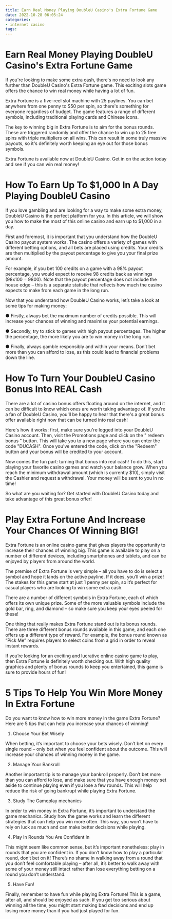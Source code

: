```yaml
---
title: Earn Real Money Playing DoubleU Casino's Extra Fortune Game 
date: 2022-10-28 06:05:24
categories:
- internet casino
tags:
---
```



#  Earn Real Money Playing DoubleU Casino's Extra Fortune Game 

If you're looking to make some extra cash, there's no need to look any further than DoubleU Casino's Extra Fortune game. This exciting slots game offers the chance to win real money while having a lot of fun.

Extra Fortune is a five-reel slot machine with 25 paylines. You can bet anywhere from one penny to $50 per spin, so there's something for everyone regardless of budget. The game features a range of different symbols, including traditional playing cards and Chinese icons.

The key to winning big in Extra Fortune is to aim for the bonus rounds. These are triggered randomly and offer the chance to win up to 25 free spins with triple multipliers on all wins. This can result in some truly massive payouts, so it's definitely worth keeping an eye out for those bonus symbols.

Extra Fortune is available now at DoubleU Casino. Get in on the action today and see if you can win real money!

#  How To Earn Up To $1,000 In A Day Playing DoubleU Casino 

If you love gambling and are looking for a way to make some extra money, DoubleU Casino is the perfect platform for you. In this article, we will show you how to make the most of this online casino and earn up to $1,000 in a day.

First and foremost, it is important that you understand how the DoubleU Casino payout system works. The casino offers a variety of games with different betting options, and all bets are placed using credits. Your credits are then multiplied by the payout percentage to give you your final prize amount.

For example, if you bet 100 credits on a game with a 98% payout percentage, you would expect to receive 98 credits back as winnings (98x100 = 9800). Note that the payout percentage does not include the house edge – this is a separate statistic that reflects how much the casino expects to make from each game in the long run.

Now that you understand how DoubleU Casino works, let’s take a look at some tips for making money:

● Firstly, always bet the maximum number of credits possible. This will increase your chances of winning and maximise your potential earnings.

● Secondly, try to stick to games with high payout percentages. The higher the percentage, the more likely you are to win money in the long run.

● Finally, always gamble responsibly and within your means. Don’t bet more than you can afford to lose, as this could lead to financial problems down the line.

#  How To Turn Your DoubleU Casino Bonus Into REAL Cash 

There are a lot of casino bonus offers floating around on the internet, and it can be difficult to know which ones are worth taking advantage of. If you're a fan of DoubleU Casino, you'll be happy to hear that there's a great bonus offer available right now that can be turned into real cash!

Here's how it works: first, make sure you're logged into your DoubleU Casino account. Then, visit the Promotions page and click on the " redeem bonus " button. This will take you to a new page where you can enter the code "DUCASH". Once you've entered the code, click on the "Redeem" button and your bonus will be credited to your account.

Now comes the fun part: turning that bonus into real cash! To do this, start playing your favorite casino games and watch your balance grow. When you reach the minimum withdrawal amount (which is currently $10), simply visit the Cashier and request a withdrawal. Your money will be sent to you in no time!

So what are you waiting for? Get started with DoubleU Casino today and take advantage of this great bonus offer!

#  Play Extra Fortune And Increase Your Chances Of Winning BIG! 

Extra Fortune is an online casino game that gives players the opportunity to increase their chances of winning big. This game is available to play on a number of different devices, including smartphones and tablets, and can be enjoyed by players from around the world.

The premise of Extra Fortune is very simple – all you have to do is select a symbol and hope it lands on the active payline. If it does, you’ll win a prize! The stakes for this game start at just 1 penny per spin, so it’s perfect for casual players who are looking to win some extra cash.

There are a number of different symbols in Extra Fortune, each of which offers its own unique prize. Some of the more valuable symbols include the gold bar, ring, and diamond – so make sure you keep your eyes peeled for these!

One thing that really makes Extra Fortune stand out is its bonus rounds. There are three different bonus rounds available in this game, and each one offers up a different type of reward. For example, the bonus round known as “Pick Me” requires players to select coins from a grid in order to reveal instant rewards.

If you’re looking for an exciting and lucrative online casino game to play, then Extra Fortune is definitely worth checking out. With high quality graphics and plenty of bonus rounds to keep you entertained, this game is sure to provide hours of fun!

#  5 Tips To Help You Win More Money In Extra Fortune

Do you want to know how to win more money in the game Extra Fortune? Here are 5 tips that can help you increase your chances of winning!

1. Choose Your Bet Wisely

When betting, it’s important to choose your bets wisely. Don’t bet on every single round – only bet when you feel confident about the outcome. This will increase your chances of winning money in the game.

2. Manage Your Bankroll

Another important tip is to manage your bankroll properly. Don’t bet more than you can afford to lose, and make sure that you have enough money set aside to continue playing even if you lose a few rounds. This will help reduce the risk of going bankrupt while playing Extra Fortune.

3. Study The Gameplay mechanics

In order to win money in Extra Fortune, it’s important to understand the game mechanics. Study how the game works and learn the different strategies that can help you win more often. This way, you won’t have to rely on luck as much and can make better decisions while playing.

4. Play In Rounds You Are Confident In

This might seem like common sense, but it’s important nonetheless: play in rounds that you are confident in. If you don’t know how to play a particular round, don’t bet on it! There’s no shame in walking away from a round that you don’t feel comfortable playing – after all, it’s better to walk away with some of your money still intact rather than lose everything betting on a round you don’t understand.

5. Have Fun!


Finally, remember to have fun while playing Extra Fortune! This is a game, after all, and should be enjoyed as such. If you get too serious about winning all the time, you might start making bad decisions and end up losing more money than if you had just played for fun.
